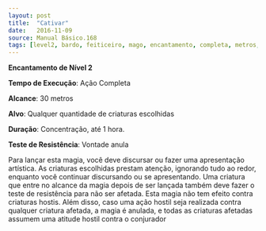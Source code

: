 ```yaml
---
layout: post
title:  "Cativar"
date:   2016-11-09
source: Manual Básico.168
tags: [level2, bardo, feiticeiro, mago, encantamento, completa, metros, alvo, concentracao, hora, vontade, anula]
---
```


**Encantamento de Nível 2**

**Tempo de Execução**: Ação Completa

**Alcance**: 30 metros

**Alvo**: Qualquer quantidade de criaturas escolhidas

**Duração**: Concentração, até 1 hora.

**Teste de Resistência**: Vontade anula

Para lançar esta magia, você deve discursar ou fazer uma apresentação artística. 
As criaturas escolhidas prestam atenção, ignorando tudo ao redor, enquanto você continuar discursando ou se apresentando. Uma criatura que entre no alcance da magia depois de ser lançada também deve fazer o teste de resistência para não ser afetada.
Esta magia não tem efeito contra criaturas hostis. Além disso, caso uma ação hostil seja realizada contra qualquer criatura afetada, a magia é anulada, e todas as criaturas afetadas assumem uma atitude hostil contra o conjurador